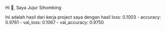 Hi 👋, Saya Jujur Sihombing

Ini adalah hasil dari kerja project saya
dengan hasil loss: 0.1003 - accuracy: 0.9761 - val_loss: 0.1067 - val_accuracy: 0.9750 
